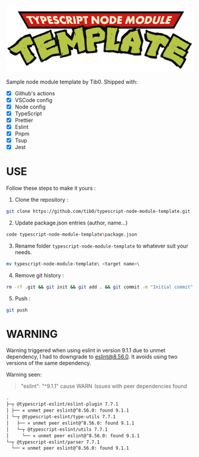 ![logo](./.github/tnmt-logo.png)

Sample node module template by Tib0. Shipped with:

- [x] Github's actions
- [x] VSCode config
- [x] Node config
- [x] TypeScript
- [x] Prettier
- [x] Eslint
- [x] Pnpm
- [x] Tsup
- [x] Jest

# USE

Follow these steps to make it yours :

1. Clone the repository :

```sh
git clone https://github.com/tib0/typescript-node-module-template.git
```

2. Update package.json entries (author, name...)

```sh
code typescript-node-module-template\package.json
```

3. Rename folder `typescript-node-module-template` to whatever suit your needs.

```sh
mv typescript-node-module-template\ <target name>\
```

4. Remove git history :

```sh
rm -rf .git && git init && git add . && git commit -m "Initial commit"
```

5. Push :

```sh
git push
```

# WARNING

Warning triggered when using eslint in version 9.1.1 due to unmet dependency, I had to downgrade to eslint@8.56.0. It avoids using two versions of the same dependency.

Warning seen:

> "eslint": "^9.1.1" cause WARN  Issues with peer dependencies found

```txt
.
├─┬ @typescript-eslint/eslint-plugin 7.7.1
│ ├── ✕ unmet peer eslint@^8.56.0: found 9.1.1
│ └─┬ @typescript-eslint/type-utils 7.7.1
│   ├── ✕ unmet peer eslint@^8.56.0: found 9.1.1
│   └─┬ @typescript-eslint/utils 7.7.1
│     └── ✕ unmet peer eslint@^8.56.0: found 9.1.1
└─┬ @typescript-eslint/parser 7.7.1
  └── ✕ unmet peer eslint@^8.56.0: found 9.1.1
```
